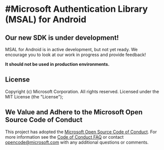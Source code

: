 #Microsoft Authentication Library (MSAL) for Android
===========

## Our new SDK is under development!

MSAL for Android is in active development, but not yet ready. We encourage you to look at our work in progress and provide feedback! 

**It should not be used in production environments.**

## License

Copyright (c) Microsoft Corporation.  All rights reserved. Licensed under the MIT License (the "License");

## We Value and Adhere to the Microsoft Open Source Code of Conduct

This project has adopted the [Microsoft Open Source Code of Conduct](https://opensource.microsoft.com/codeofconduct/). For more information see the [Code of Conduct FAQ](https://opensource.microsoft.com/codeofconduct/faq/) or contact [opencode@microsoft.com](mailto:opencode@microsoft.com) with any additional questions or comments.

